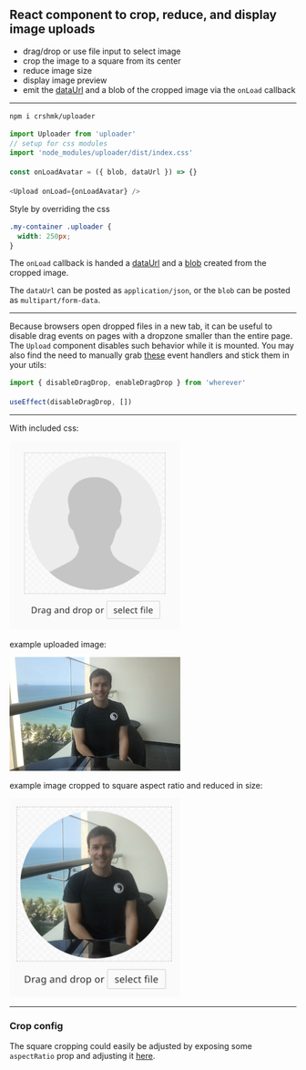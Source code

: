 ## React component to crop, reduce, and display image uploads

- drag/drop or use file input to select image 
- crop the image to a square from its center
- reduce image size 
- display image preview 
- emit the [dataUrl](https://developer.mozilla.org/en-US/docs/Web/HTTP/Basics_of_HTTP/Data_URLs) and a blob of the cropped image via the `onLoad` callback

---

```bash
npm i crshmk/uploader
```

```javascript
import Uploader from 'uploader'
// setup for css modules
import 'node_modules/uploader/dist/index.css'

const onLoadAvatar = ({ blob, dataUrl }) => {}

<Upload onLoad={onLoadAvatar} />
```

Style by overriding the css 
```css
.my-container .uploader {
  width: 250px;
}
```

The `onLoad` callback is handed a [dataUrl](https://developer.mozilla.org/en-US/docs/Web/HTTP/Basics_of_HTTP/Data_URLs) and a [blob](https://developer.mozilla.org/en-US/docs/Web/API/Blob) created from the cropped image. 

The `dataUrl` can be posted as `application/json`, or the `blob` can be posted as `multipart/form-data`.

---

Because browsers open dropped files in a new tab, it can be useful to disable drag events on pages with a dropzone smaller than the entire page. The `Upload` component disables such behavior while it is mounted. You may also find the need to manually grab [these](https://github.com/crshmk/uploader/blob/master/src/disableDragDrop.js) event handlers and stick them in your utils:
```javascript
import { disableDragDrop, enableDragDrop } from 'wherever'

useEffect(disableDragDrop, [])
```

--- 


With included css:

<img src="https://github.com/crshmk/uploader/blob/master/example.png" width="300" />

example uploaded image:


<img src="https://github.com/crshmk/uploader/blob/master/sample-upload.png" width="300" />


example image cropped to square aspect ratio and reduced in size:


<img src="https://github.com/crshmk/uploader/blob/master/sample-crop.png" width="300" />

---

### Crop config 

The square cropping could easily be adjusted by exposing some `aspectRatio` prop and adjusting it [here](https://github.com/crshmk/uploader/blob/master/src/Uploader/DropTarget/crop/createCanvas/getDimensions.js). 

